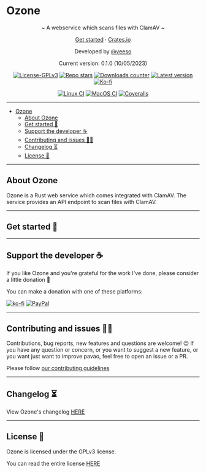 # Ozone

<p align="center">~ A webservice which scans files with ClamAV ~</p>
<p align="center">
  <a href="#get-started-">Get started</a>
  ·
  <a href="https://crates.io/crates/ozone-ws" target="_blank">Crates.io</a>
</p>
<p align="center">Developed by <a href="https://veeso.dev/" target="_blank">@veeso</a></p>
<p align="center">Current version: 0.1.0 (10/05/2023)</p>

<p align="center">
  <a href="https://www.gnu.org/licenses/gpl-3.0"
    ><img
      src="https://img.shields.io/badge/License-GPLv3-blue.svg"
      alt="License-GPLv3"
  /></a>
  <a href="https://github.com/veeso-dev/ozone/stargazers"
    ><img
      src="https://img.shields.io/github/stars/veeso-dev/ozone.svg"
      alt="Repo stars"
  /></a>
  <a href="https://crates.io/crates/ozone-ws"
    ><img
      src="https://img.shields.io/crates/d/ozone-ws.svg"
      alt="Downloads counter"
  /></a>
  <a href="https://crates.io/crates/ozone-ws"
    ><img
      src="https://img.shields.io/crates/v/ozone-ws.svg"
      alt="Latest version"
  /></a>
  <a href="https://ko-fi.com/veeso">
    <img
      src="https://img.shields.io/badge/donate-ko--fi-red"
      alt="Ko-fi"
  /></a>
</p>
<p align="center">
  <a href="https://github.com/veeso-dev/ozone/actions"
    ><img
      src="https://github.com/veeso-dev/ozone/workflows/Linux/badge.svg"
      alt="Linux CI"
  /></a>
  <a href="https://github.com/veeso-dev/ozone/actions"
    ><img
      src="https://github.com/veeso-dev/ozone/workflows/MacOS/badge.svg"
      alt="MacOS CI"
  /></a>
  <a href="https://coveralls.io/github/veeso-dev/ozone"
    ><img
      src="https://coveralls.io/repos/github/veeso-dev/ozone/badge.svg"
      alt="Coveralls"
  /></a>
</p>

---

- [Ozone](#ozone)
  - [About Ozone](#about-ozone)
  - [Get started 🏁](#get-started-)
  - [Support the developer ☕](#support-the-developer-)
  - [Contributing and issues 🤝🏻](#contributing-and-issues-)
  - [Changelog ⏳](#changelog-)
  - [License 📃](#license-)

---

## About Ozone

Ozone is a Rust web service which comes integrated with ClamAV. The service provides an API endpoint to scan files with ClamAV.

---

## Get started 🏁



---

## Support the developer ☕

If you like Ozone and you're grateful for the work I've done, please consider a little donation 🥳

You can make a donation with one of these platforms:

[![ko-fi](https://img.shields.io/badge/Ko--fi-F16061?style=for-the-badge&logo=ko-fi&logoColor=white)](https://ko-fi.com/veeso)
[![PayPal](https://img.shields.io/badge/PayPal-00457C?style=for-the-badge&logo=paypal&logoColor=white)](https://www.paypal.me/chrisintin)

---

## Contributing and issues 🤝🏻

Contributions, bug reports, new features and questions are welcome! 😉
If you have any question or concern, or you want to suggest a new feature, or you want just want to improve pavao, feel free to open an issue or a PR.

Please follow [our contributing guidelines](CONTRIBUTING.md)

---

## Changelog ⏳

View Ozone's changelog [HERE](CHANGELOG.md)

---

## License 📃

Ozone is licensed under the GPLv3 license.

You can read the entire license [HERE](LICENSE)
